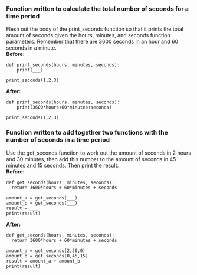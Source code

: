 
### Function written to calculate the total number of seconds for a time period
Flesh out the body of the print_seconds function so that it prints the total amount of seconds given the hours, minutes, and seconds function parameters. Remember that there are 3600 seconds in an hour and 60 seconds in a minute.
<br>**Before:**
```
def print_seconds(hours, minutes, seconds):
    print(___)

print_seconds(1,2,3)
```
**After:**
```
def print_seconds(hours, minutes, seconds):
    print(3600*hours+60*minutes+seconds)

print_seconds(1,2,3)
```

### Function written to add together two functions with the number of seconds in a time period
Use the get_seconds function to work out the amount of seconds in 2 hours and 30 minutes, then add this number to the amount of seconds in 45 minutes and 15 seconds. Then print the result.
<br>**Before:**
```
def get_seconds(hours, minutes, seconds):
  return 3600*hours + 60*minutes + seconds

amount_a = get_seconds(___)
amount_b = get_seconds(___)
result = ___
print(result)
```
**After:**
```
def get_seconds(hours, minutes, seconds):
  return 3600*hours + 60*minutes + seconds

amount_a = get_seconds(2,30,0)
amount_b = get_seconds(0,45,15)
result = amount_a + amount_b
print(result)
```
